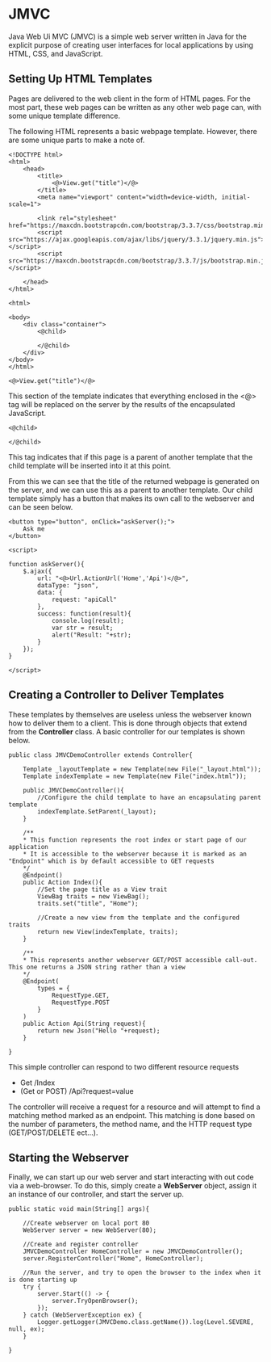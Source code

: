 # JMVC

Java Web Ui MVC (JMVC) is a simple web server written in Java for the explicit purpose of creating user interfaces for local applications by using HTML, CSS, and JavaScript.

## Setting Up HTML Templates

Pages are delivered to the web client in the form of HTML pages. For the most part, these web pages can be written as any other web page can, with some unique template difference.

The following HTML represents a basic webpage template. However, there are some unique parts to make a note of.
```
<!DOCTYPE html>
<html>
	<head>
		<title>
			<@>View.get("title")</@>
		</title>
		<meta name="viewport" content="width=device-width, initial-scale=1">
		
		<link rel="stylesheet" href="https://maxcdn.bootstrapcdn.com/bootstrap/3.3.7/css/bootstrap.min.css">
		<script src="https://ajax.googleapis.com/ajax/libs/jquery/3.3.1/jquery.min.js"></script>
		<script src="https://maxcdn.bootstrapcdn.com/bootstrap/3.3.7/js/bootstrap.min.js"></script>
		
	</head>
</html>

<html>

<body>
	<div class="container">
		<@child>
		
		</@child>
	</div>
</body>
</html>
```

```
<@>View.get("title")</@>
```
This section of the template indicates that everything enclosed in the <@> tag will be replaced on the server by the results of the encapsulated JavaScript.

```
<@child>
		
</@child>
```
This tag indicates that if this page is a parent of another template that the child template will be inserted into it at this point.

From this we can see that the title of the returned webpage is generated on the server, and we can use this as a parent to another template. Our child template simply has a button that makes its own call to the webserver and can be seen below.
```
<button type="button", onClick="askServer();">
	Ask me
</button>

<script>

function askServer(){
	$.ajax({
		url: "<@>Url.ActionUrl('Home','Api')</@>",
		dataType: "json",
		data: {
			request: "apiCall"
		},
		success: function(result){
			console.log(result);
			var str = result;
			alert("Result: "+str);
		}
	});
}

</script>
```

## Creating a Controller to Deliver Templates

These templates by themselves are useless unless the webserver known how to deliver them to a client. This is done through objects that extend from the **Controller** class. A basic controller for our templates is shown below.

```
public class JMVCDemoController extends Controller{

	Template _layoutTemplate = new Template(new File("_layout.html"));
	Template indexTemplate = new Template(new File("index.html"));
	
	public JMVCDemoController(){
		//Configure the child template to have an encapsulating parent template
		indexTemplate.SetParent(_layout);
	}
	
	/**
	* This function represents the root index or start page of our application
	* It is accessible to the webserver because it is marked as an "Endpoint" which is by default accessible to GET requests
	*/
	@Endpoint()
	public Action Index(){
		//Set the page title as a View trait
		ViewBag traits = new ViewBag();
        traits.set("title", "Home");
		
		//Create a new view from the template and the configured traits
        return new View(indexTemplate, traits);
	}

	/**
	* This represents another webserver GET/POST accessible call-out. This one returns a JSON string rather than a view
	*/
	@Endpoint(
        types = {
            RequestType.GET, 
            RequestType.POST
        }
    )
    public Action Api(String request){
        return new Json("Hello "+request);
    }
	
}
```

This simple controller can respond to two different resource requests
 - Get /Index 
 - (Get or POST) /Api?request=value
 
The controller will receive a request for a resource and will attempt to find a matching method marked as an endpoint. This matching is done based on the number of parameters, the method name, and the HTTP request type (GET/POST/DELETE ect...).

## Starting the Webserver

Finally, we can start up our web server and start interacting with out code via a web-browser. To do this, simply create a **WebServer** object, assign it an instance of our controller, and start the server up.

```
public static void main(String[] args){

    //Create webserver on local port 80
    WebServer server = new WebServer(80);
    
    //Create and register controller
    JMVCDemoController HomeController = new JMVCDemoController();
    server.RegisterController("Home", HomeController);
    
    //Run the server, and try to open the browser to the index when it is done starting up
    try {
        server.Start(() -> {
            server.TryOpenBrowser();
        });
    } catch (WebServerException ex) {
        Logger.getLogger(JMVCDemo.class.getName()).log(Level.SEVERE, null, ex);
    }
    
}
```